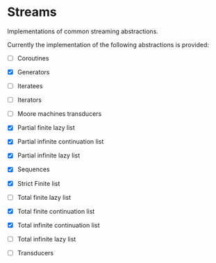# Streams

Implementations of common streaming abstractions.

Currently the implementation of the following abstractions is provided:

- [ ] Coroutines
- [x] Generators
- [ ] Iteratees
- [ ] Iterators
- [ ] Moore machines transducers
- [x] Partial finite lazy list
- [x] Partial infinite continuation list
- [x] Partial infinite lazy list
- [x] Sequences
- [x] Strict Finite list
- [ ] Total finite lazy list
- [x] Total finite continuation list
- [x] Total infinite continuation list
- [ ] Total infinite lazy list
- [ ] Transducers

